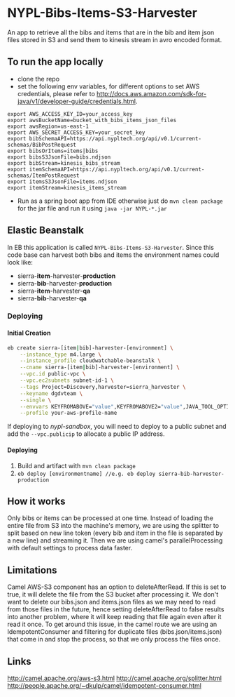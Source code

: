 # NYPL-Bibs-Items-S3-Harvester

An app to retrieve all the bibs and items that are in the bib and item json files stored in S3 and send them to kinesis stream in avro encoded format.

## To run the app locally

 * clone the repo
 * set the following env variables, for different options to set AWS credentials, please refer to http://docs.aws.amazon.com/sdk-for-java/v1/developer-guide/credentials.html.

```
export AWS_ACCESS_KEY_ID=your_access_key
export awsBucketName=bucket_with_bibs_items_json_files
export awsRegion=us-east-1
export AWS_SECRET_ACCESS_KEY=your_secret_key
export bibSchemaAPI=https://api.nypltech.org/api/v0.1/current-schemas/BibPostRequest
export bibsOrItems=items|bibs
export bibsS3JsonFile=bibs.ndjson
export bibStream=kinesis_bibs_stream
export itemSchemaAPI=https://api.nypltech.org/api/v0.1/current-schemas/ItemPostRequest
export itemsS3JsonFile=items.ndjson
export itemStream=kinesis_items_stream
```
* Run as a spring boot app from IDE otherwise just do `mvn clean package` for the jar file and run it using `java -jar NYPL-*.jar`


## Elastic Beanstalk

In EB this application is called `NYPL-Bibs-Items-S3-Harvester`.
Since this code base can harvest both bibs and items the environment names could look like:

 * sierra-**item**-harvester-**production**
 * sierra-**bib**-harvester-**production**
 * sierra-**item**-harvester-**qa**
 * sierra-**bib**-harvester-**qa**

### Deploying

#### Initial Creation

```bash
eb create sierra-[item|bib]-harvester-[environment] \
    --instance_type m4.large \
    --instance_profile cloudwatchable-beanstalk \
    --cname sierra-[item|bib]-harvester-[environment] \
    --vpc.id public-vpc \
    --vpc.ec2subnets subnet-id-1 \
    --tags Project=Discovery,harvester=sierra_harvester \
    --keyname dgdvteam \
    --single \
    --envvars KEYFROMABOVE="value",KEYFROMABOVE2="value",JAVA_TOOL_OPTIONS="-Dfile.config=UTF8" \
    --profile your-aws-profile-name
```

If deploying to _nypl-sandbox_, you will need to deploy to a public subnet and add the `--vpc.publicip` to allocate a public IP address.

#### Deploying

1.  Build and artifact with `mvn clean package`
2.  `eb deploy [environmentname] //e.g. eb deploy sierra-bib-harvester-production`

## How it works

Only bibs or items can be processed at one time. Instead of loading the entire file from S3 into the machine's memory, we are using the splitter to split based on new line token (every bib and item in the file is separated by a new line) and streaming it. Then we are using camel's parallelProcessing with default settings to process data faster.

## Limitations

 Camel AWS-S3 component has an option to deleteAfterRead. If this is set to true, it will delete the file from the S3 bucket after processing it. We don't want to delete our bibs.json and items.json files as we may need to read from those files in the future, hence setting deleteAfterRead to false results into another problem, where it will keep reading that file again even after it read it once. To get around this issue, in the camel route we are using an IdempotentConsumer and filtering for duplicate files (bibs.json/items.json) that come in and stop the process, so that we only process the files once.

## Links

 http://camel.apache.org/aws-s3.html
 http://camel.apache.org/splitter.html
 http://people.apache.org/~dkulp/camel/idempotent-consumer.html
